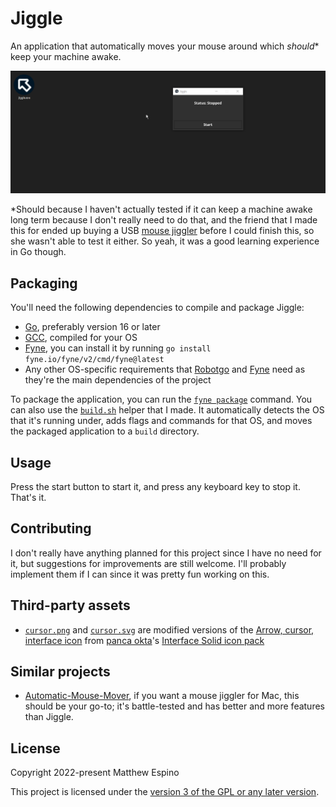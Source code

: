 # Jiggle

An application that automatically moves your mouse around which _should_\* keep your machine awake.

![Demo](assets/demo.gif)

\*Should because I haven't actually tested if it can keep a machine awake long term because I don't really need to do that, and the friend that I made this for ended up buying a USB [mouse jiggler](https://en.wikipedia.org/wiki/Mouse_jiggler) before I could finish this, so she wasn't able to test it either. So yeah, it was a good learning experience in Go though.

## Packaging

You'll need the following dependencies to compile and package Jiggle:

- [Go](https://go.dev), preferably version 16 or later
- [GCC](https://gcc.gnu.org), compiled for your OS
- [Fyne](https://developer.fyne.io), you can install it by running `go install fyne.io/fyne/v2/cmd/fyne@latest`
- Any other OS-specific requirements that [Robotgo](https://github.com/go-vgo/robotgo#requirements) and [Fyne](https://developer.fyne.io/started#prerequisites) need as they're the main dependencies of the project

To package the application, you can run the [`fyne package`](https://developer.fyne.io/started/packaging) command. You can also use the [`build.sh`](build.sh) helper that I made. It automatically detects the OS that it's running under, adds flags and commands for that OS, and moves the packaged application to a `build` directory.

## Usage

Press the start button to start it, and press any keyboard key to stop it. That's it.

## Contributing

I don't really have anything planned for this project since I have no need for it, but suggestions for improvements are still welcome. I'll probably implement them if I can since it was pretty fun working on this.

## Third-party assets

- [`cursor.png`](assets/cursor.png) and [`cursor.svg`](assets/cursor.svg) are modified versions of the [Arrow, cursor, interface icon](https://www.iconfinder.com/icons/6820524/arrow_cursor_interface_ui_ux_icon) from [panca okta](https://www.iconfinder.com/pancaza)'s [Interface Solid icon pack](https://www.iconfinder.com/iconsets/interface-solid-8)

## Similar projects

- [Automatic-Mouse-Mover](https://github.com/prashantgupta24/automatic-mouse-mover), if you want a mouse jiggler for Mac, this should be your go-to; it's battle-tested and has better and more features than Jiggle.

## License

Copyright 2022-present Matthew Espino

This project is licensed under the [version 3 of the GPL or any later version](LICENSE).
